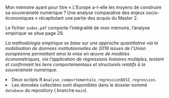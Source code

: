 Mon mémoire ayant pour titre « L'Europe a-t-elle les moyens de construire sa souveraineté numérique ? Une analyse comparative des enjeux socio-économiques » récapitulant une partie des acquis du Master 2.
<br>

Le fichier <code>index.pdf</code> comporte l’intégralité de mon mémoire, l’analyse empirique se situe page 29.
<br>

<em>La méthodologie empirique se base sur une approche quantitative via la mobilisation de données institutionnelles de 2019 issues de l’Union européenne permettant ainsi la mise en œuvre de modèles économétriques, via l’application de régressions linéaires multiples, testant et confirmant les liens comportementaux et structurels relatifs à la souveraineté numérique. </em>

<li> Deux scripts R <code>Analyse_comportementale_regression</code><code>DESI_regression</code>.</li>
<li> Les données collectées sont disponibles dans le dossier nommé <code>database</code> du repository ( branche <code>main</code>). </li>
